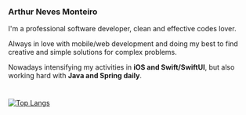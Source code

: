 ### Arthur Neves Monteiro
I'm a professional software developer, clean and effective codes lover.

Always in love with mobile/web development and doing my best to find creative and simple solutions for complex problems.

Nowadays intensifying my activities in **iOS and Swift/SwiftUI**, but also working hard with **Java and Spring daily**.

#
[![Top Langs](https://github-readme-stats.vercel.app/api/top-langs/?username=arthurnvs&layout=compact)](https://github.com/anuraghazra/github-readme-stats) 
